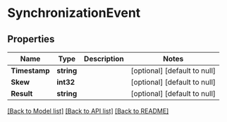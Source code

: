 # SynchronizationEvent

## Properties
Name | Type | Description | Notes
------------ | ------------- | ------------- | -------------
**Timestamp** | **string** |  | [optional] [default to null]
**Skew** | **int32** |  | [optional] [default to null]
**Result** | **string** |  | [optional] [default to null]

[[Back to Model list]](../README.md#documentation-for-models) [[Back to API list]](../README.md#documentation-for-api-endpoints) [[Back to README]](../README.md)


